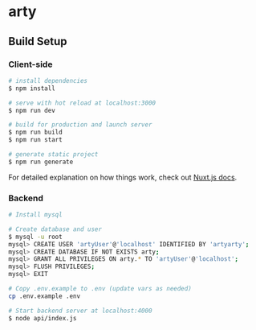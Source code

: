 # arty

## Build Setup

### Client-side

```bash
# install dependencies
$ npm install

# serve with hot reload at localhost:3000
$ npm run dev

# build for production and launch server
$ npm run build
$ npm run start

# generate static project
$ npm run generate
```

For detailed explanation on how things work, check out [Nuxt.js docs](https://nuxtjs.org).

### Backend

```bash
# Install mysql

# Create database and user
$ mysql -u root
mysql> CREATE USER 'artyUser'@'localhost' IDENTIFIED BY 'artyarty';
mysql> CREATE DATABASE IF NOT EXISTS arty;
mysql> GRANT ALL PRIVILEGES ON arty.* TO 'artyUser'@'localhost';
mysql> FLUSH PRIVILEGES;
mysql> EXIT

# Copy .env.example to .env (update vars as needed)
cp .env.example .env

# Start backend server at localhost:4000
$ node api/index.js
```
